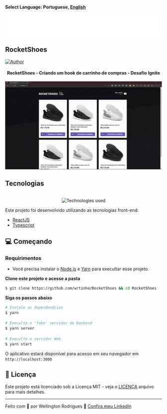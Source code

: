 #### Select Language: **Portuguese**, [English](https://github.com/wrtinho/RocketShoes)


<p align="center">
  <img src=".github/logo.svg" alt="RocketShoes logo" />
</p>

## RocketShoes


[![Author](https://img.shields.io/badge/author-wrtinho-8257E5?style=flat-square)](https://github.com/wrtinho)


<h4 align="center">
  RocketShoes - Criando um hook de carrinho de compras - Desafio Ignite
</h4>


![ RocketShoes preview](.github/app-preview.gif)




## Tecnologias

<p align="center">
  <br />
  <img src="./github/tecs-used.png" width="140px"  alt="Technologies used"/>
</p>

Este projeto foi desenvolvido utilizando as tecnologias front-end: 

- [ReactJS](https://reactjs.org/)
- [Typescript](https://www.typescriptlang.org/)

## 💻 Começando

### Requirimentos

- Você precisa instalar o [Node.js](https://nodejs.org/en/download/) e [Yarn](https://yarnpkg.com/) para execultar esse projeto.

**Clone este projeto e acesse a pasta**

```bash
$ git clone https://github.com/wrtinho/RocketShoes && cd RocketShoes
```

**Siga os passos abaixo**

```bash
# Instale as dependendcias
$ yarn

# Execulte o 'fake' servidor de backend
$ yarn server

# Execulte o servidor Web
$ yarn start
```

O aplicativo estará disponível para acesso em seu navegador em `http://localhost:3000`

## 📝 Licença

Este projeto está licenciado sob a Licença MIT - veja o [LICENÇA](LICENSE) arquivo para mais detalhes.

---

Feito com 💙 por Wellington Rodrigues 👋 [Confira meu LinkedIn](https://www.linkedin.com/in/wellington123/)
